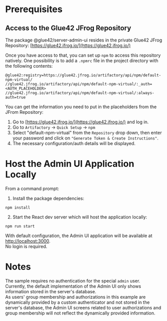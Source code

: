 # Prerequisites

## Access to the Glue42 JFrog Repository
The package @glue42/server-admin-ui resides in the private Glue42 JFrog Repository: [https://glue42.jfrog.io/](https://glue42.jfrog.io/)  

Once you have access to that, you can set up `npm` to access this repository natively. One possibility is to add a `.npmrc` file in the project directory with the following contents:
```pre
@glue42:registry=https://glue42.jfrog.io/artifactory/api/npm/default-npm-virtual/
//glue42.jfrog.io/artifactory/api/npm/default-npm-virtual/:_auth=<AUTH_PLACEHOLDER>
//glue42.jfrog.io/artifactory/api/npm/default-npm-virtual/:always-auth=true
```  

You can get the information you need to put in the placeholders from the JFrom Repository:  
1. Go to [https://glue42.jfrog.io/](https://glue42.jfrog.io/) and log in.  
2. Go to `Artifactory` -> `Quick Setup` -> `npm`  
3. Select "default-npm-virtual" from the `Repository` drop down, then enter your password and click on `"Generate Token & Create Instructions"`.  
4. The necessary configuration/auth details will be displayed.  

# Host the Admin UI Application Locally
From a command prompt:  
1. Install the package dependencies:  
```pre
npm install
```  

2. Start the React dev server which will host the application locally:  
```pre
npm run start
```  

With default configuration, the Admin UI application will be available at [http://localhost:3000](http://localhost:3000).  
No login is required.  

# Notes
The sample requires no authentication for the special `admin` user.  
Currently, the default implementation of the Admin UI only shows information stored in the server's database.  
As users' group membership and authorizations in this example are dynamically provided by a custom authenticator and not stored in the server's database, the Admin UI screens related to user authorizations and group membership will not reflect the dynamically provided information.  
